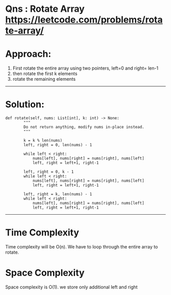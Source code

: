 # Qns : Rotate Array https://leetcode.com/problems/rotate-array/

# Approach:
1) First rotate the entire array using two pointers, left=0 and right= len-1
2) then rotate the first k elements
3) rotate the remaining elements 
---

# Solution:
```
def rotate(self, nums: List[int], k: int) -> None:
        """
        Do not return anything, modify nums in-place instead.
        """
        
        k = k % len(nums)
        left, right = 0, len(nums) - 1

        while left < right:
            nums[left], nums[right] = nums[right], nums[left]
            left, right = left+1, right-1

        left, right = 0, k - 1
        while left < right:
            nums[left], nums[right] = nums[right], nums[left]
            left, right = left+1, right-1
        
        left, right = k, len(nums) - 1
        while left < right:
            nums[left], nums[right] = nums[right], nums[left]
            left, right = left+1, right-1
```
---

# Time Complexity
Time complexity will be O(n).
We have to loop through the entire array to rotate.

# Space Complexity
Space complexity is O(1). we store only additional left and right